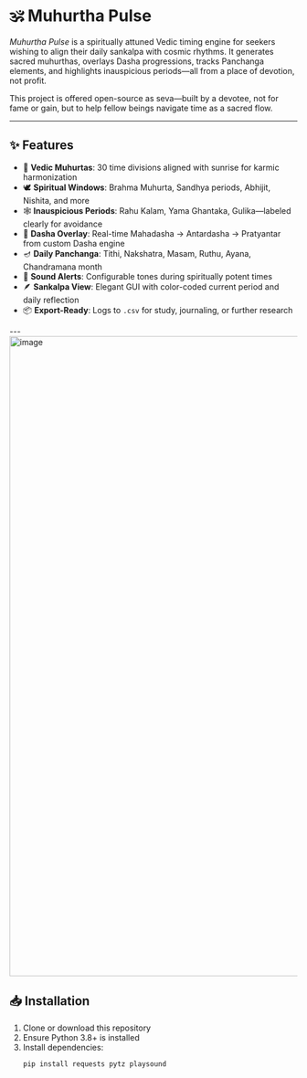 # 🕉️ Muhurtha Pulse

*Muhurtha Pulse* is a spiritually attuned Vedic timing engine for seekers wishing to align their daily sankalpa with cosmic rhythms. It generates sacred muhurthas, overlays Dasha progressions, tracks Panchanga elements, and highlights inauspicious periods—all from a place of devotion, not profit.

This project is offered open-source as seva—built by a devotee, not for fame or gain, but to help fellow beings navigate time as a sacred flow.

---

## ✨ Features

- 🧭 **Vedic Muhurtas**: 30 time divisions aligned with sunrise for karmic harmonization
- 🕊️ **Spiritual Windows**: Brahma Muhurta, Sandhya periods, Abhijit, Nishita, and more
- 🕸️ **Inauspicious Periods**: Rahu Kalam, Yama Ghantaka, Gulika—labeled clearly for avoidance
- 🔭 **Dasha Overlay**: Real-time Mahadasha → Antardasha → Pratyantar from custom Dasha engine
- 🪔 **Daily Panchanga**: Tithi, Nakshatra, Masam, Ruthu, Ayana, Chandramana month
- 🎵 **Sound Alerts**: Configurable tones during spiritually potent times
- 🪶 **Sankalpa View**: Elegant GUI with color-coded current period and daily reflection
- 📦 **Export-Ready**: Logs to `.csv` for study, journaling, or further research

---<img width="1121" alt="image" src="https://github.com/user-attachments/assets/eb8a3bf3-3f04-4f18-979a-94d019f173cf" />


## 📥 Installation

1. Clone or download this repository
2. Ensure Python 3.8+ is installed
3. Install dependencies:
   ```bash
   pip install requests pytz playsound
